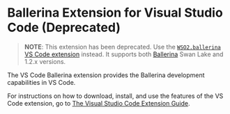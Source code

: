 # Ballerina Extension for Visual Studio Code (Deprecated)

> **NOTE**: This extension has been deprecated. Use the [`WSO2.ballerina` VS Code extension](https://marketplace.visualstudio.com/items?itemName=WSO2.ballerina) instead. It supports both [Ballerina](https://ballerina.io/) Swan Lake and 1.2.x versions.

The VS Code Ballerina extension provides the Ballerina development capabilities in VS Code. 

For instructions on how to download, install, and use the features of the VS Code extension, go to [The Visual Studio Code Extension Guide](https://ballerina.io/learn/tools-ides/vscode-plugin/).

